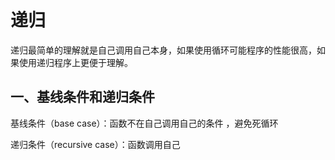 # 递归

递归最简单的理解就是自己调用自己本身，如果使用循环可能程序的性能很高，如果使用递归程序上更便于理解。

## 一、基线条件和递归条件

基线条件（base case）：函数不在自己调用自己的条件 ，避免死循环

递归条件（recursive case）：函数调用自己

